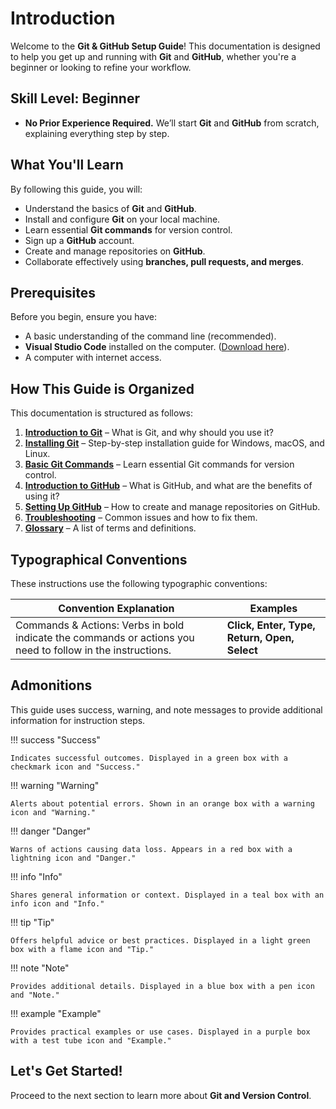 # Introduction

Welcome to the **Git & GitHub Setup Guide**! This documentation is designed to help you get up and running with **Git** and **GitHub**, whether you're a beginner or looking to refine your workflow.

## Skill Level: Beginner

- **No Prior Experience Required.** We’ll start **Git** and **GitHub** from scratch, explaining everything step by step.

## What You'll Learn

By following this guide, you will:

- Understand the basics of **Git** and **GitHub**.
- Install and configure **Git** on your local machine.
- Learn essential **Git commands** for version control.
- Sign up a **GitHub** account.
- Create and manage repositories on **GitHub**.
- Collaborate effectively using **branches, pull requests, and merges**.

## Prerequisites

Before you begin, ensure you have:

- A basic understanding of the command line (recommended).
- **Visual Studio Code** installed on the computer. ([Download here](https://code.visualstudio.com/Download)).
- A computer with internet access.

## How This Guide is Organized

This documentation is structured as follows:

1. **[Introduction to Git](set-1-intro-git.md)** – What is Git, and why should you use it?
2. **[Installing Git](set-2-installation.md)** – Step-by-step installation guide for Windows, macOS, and Linux.
3. **[Basic Git Commands](set-3-basic-git-commands.md)** – Learn essential Git commands for version control.
4. **[Introduction to GitHub](set-4-intro-github.md)** – What is GitHub, and what are the benefits of using it?
5. **[Setting Up GitHub](set-5-basic-github.md)** – How to create and manage repositories on GitHub.
6. **[Troubleshooting](troubleshooting.md)** – Common issues and how to fix them.
7. **[Glossary](glossary.md)** – A list of terms and definitions.

## Typographical Conventions

These instructions use the following typographic conventions:

| Convention Explanation                                                                                     | Examples                                     |
| ---------------------------------------------------------------------------------------------------------- | -------------------------------------------- |
| Commands & Actions: Verbs in bold indicate the commands or actions you need to follow in the instructions. | **Click, Enter, Type, Return, Open, Select** |

## Admonitions

This guide uses success, warning, and note messages to provide additional information for instruction steps.

!!! success "Success"

    Indicates successful outcomes. Displayed in a green box with a checkmark icon and "Success."

!!! warning "Warning"

    Alerts about potential errors. Shown in an orange box with a warning icon and "Warning."

!!! danger "Danger"

    Warns of actions causing data loss. Appears in a red box with a lightning icon and "Danger."

!!! info "Info"

    Shares general information or context. Displayed in a teal box with an info icon and "Info."

!!! tip "Tip"

    Offers helpful advice or best practices. Displayed in a light green box with a flame icon and "Tip."

!!! note "Note"

    Provides additional details. Displayed in a blue box with a pen icon and "Note."

!!! example "Example"

    Provides practical examples or use cases. Displayed in a purple box with a test tube icon and "Example."

## Let's Get Started!

Proceed to the next section to learn more about **Git and Version Control**.

